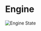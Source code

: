 # Engine

![Engine State](https://github.com/7Physics/Engine/actions/workflows/gradle.yml/badge.svg)
